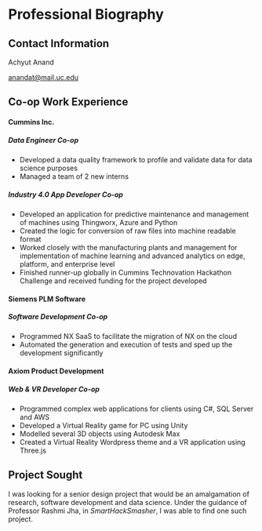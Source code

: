 # Professional Biography

## Contact Information

Achyut Anand

anandat@mail.uc.edu

## Co-op Work Experience

#### Cummins Inc.

##### Data Engineer Co-op

* Developed a data quality framework to profile and validate data for data science purposes
* Managed a team of 2 new interns

##### Industry 4.0 App Developer Co-op

* Developed an application for predictive maintenance and management of machines using Thingworx, Azure and Python
* Created the logic for conversion of raw files into machine readable format 
* Worked closely with the manufacturing plants and management for implementation of machine learning and advanced analytics on edge, platform, and enterprise level
* Finished runner-up globally in Cummins Technovation Hackathon Challenge and received funding for the project developed

#### Siemens PLM Software

##### Software Development Co-op

* Programmed NX SaaS to facilitate the migration of NX on the cloud
* Automated the generation and execution of tests and sped up the development significantly

#### Axiom Product Development

##### Web & VR Developer Co-op

* Programmed complex web applications for clients using C#, SQL Server and AWS 
* Developed a Virtual Reality game for PC using Unity
* Modelled several 3D objects using Autodesk Max
* Created a Virtual Reality Wordpress theme and a VR application using Three.js

## Project Sought

I was looking for a senior design project that would be an amalgamation of research, software development and data science. Under the guidance of Professor Rashmi Jha, in _SmartHackSmasher_, I was able to find one such project.

